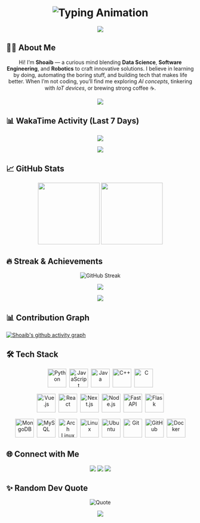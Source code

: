 <!-- Cinematic Animated Header -->
<h1 align="center">
  <img src="https://readme-typing-svg.demolab.com?font=Orbitron&size=35&duration=3000&pause=800&color=00F7FF&center=true&vCenter=true&width=800&lines=Welcome+to+My+Digital+Space;I'm+Shoaib+Sadiq+Salehmohamed;AI+%26+Data+Science+Explorer;Full+Stack+Developer;Robotics+%26+Automation+Enthusiast;Always+Evolving+%F0%9F%9A%80" alt="Typing Animation" />
</h1>

<!-- Animated Gradient Divider -->
<p align="center">
  <img src="https://capsule-render.vercel.app/api?type=rect&color=gradient&height=4&section=header&reversal=true&animation=twinkling" />
</p>



## 👨‍💻 About Me
<p align="center">
Hi! I’m <b>Shoaib</b> — a curious mind blending <b>Data Science</b>, <b>Software Engineering</b>, and <b>Robotics</b> to craft innovative solutions.  
I believe in learning by doing, automating the boring stuff, and building tech that makes life better.  
When I’m not coding, you’ll find me exploring <i>AI concepts</i>, tinkering with <i>IoT devices</i>, or brewing strong coffee ☕.
</p>



<!-- Animated Gradient Divider -->
<p align="center">
  <img src="https://capsule-render.vercel.app/api?type=rect&color=gradient&height=4&section=header&reversal=true&animation=twinkling" />
</p>

## 📊 WakaTime Activity (Last 7 Days)
<p align="center">
  <a href="https://wakatime.com/@a85deef6-2e94-465d-998e-c54914c040a2">
    <img src="https://github-readme-stats.vercel.app/api/wakatime?username=a85deef6-2e94-465d-998e-c54914c040a2&theme=tokyonight&layout=compact&hide_border=true" />
  </a>
</p>



<!-- Animated Gradient Divider -->
<p align="center">
  <img src="https://capsule-render.vercel.app/api?type=rect&color=gradient&height=4&section=header&reversal=true&animation=twinkling" />
</p>

## 📈 GitHub Stats
<p align="center">
  <img src="https://github-readme-stats.vercel.app/api?username=shoaib2000857&show_icons=true&theme=tokyonight&hide_border=true" height="165" />
  <img src="https://github-readme-stats.vercel.app/api/top-langs/?username=shoaib2000857&layout=compact&theme=tokyonight&hide_border=true" height="165" />
</p>



## 🔥 Streak & Achievements
<p align="center">
  <img src="https://streak-stats.demolab.com?user=shoaib2000857&theme=tokyonight&hide_border=true" alt="GitHub Streak" />
</p>

<p align="center">
  <img src="https://github-profile-trophy.vercel.app/?username=shoaib2000857&theme=tokyonight&no-frame=true&no-bg=true&margin-w=15" />
</p>


<!-- Animated Gradient Divider -->
<p align="center">
  <img src="https://capsule-render.vercel.app/api?type=rect&color=gradient&height=4&section=header&reversal=true&animation=twinkling" />
</p>

## 📊 Contribution Graph
[![Shoaib's github activity graph](https://github-readme-activity-graph.vercel.app/graph?username=shoaib2000857&bg_color=0d1117&color=00f7ff&line=8a2be2&point=00f7ff&area=true&hide_border=true)](https://github.com/ashutosh00710/github-readme-activity-graph)


## 🛠 Tech Stack

<div align="center">

<!-- Row 1 -->
<a href="https://www.python.org"><img src="https://skillicons.dev/icons?i=python" width="50" alt="Python"/></a>&nbsp;
<a href="https://developer.mozilla.org/en-US/docs/Web/JavaScript"><img src="https://skillicons.dev/icons?i=js" width="50" alt="JavaScript"/></a>&nbsp;
<a href="https://www.java.com"><img src="https://skillicons.dev/icons?i=java" width="50" alt="Java"/></a>&nbsp;
<a href="https://isocpp.org"><img src="https://skillicons.dev/icons?i=cpp" width="50" alt="C++"/></a>&nbsp;
<a href="https://en.wikipedia.org/wiki/C_(programming_language)"><img src="https://skillicons.dev/icons?i=c" width="50" alt="C"/></a>
<!-- Row 2 -->
<a href="https://vuejs.org"><img src="https://skillicons.dev/icons?i=vue" width="50" alt="Vue.js"/></a>&nbsp;
<a href="https://react.dev"><img src="https://skillicons.dev/icons?i=react" width="50" alt="React"/></a>&nbsp;
<a href="https://nextjs.org"><img src="https://skillicons.dev/icons?i=nextjs" width="50" alt="Next.js"/></a>&nbsp;
<a href="https://nodejs.org"><img src="https://skillicons.dev/icons?i=nodejs" width="50" alt="Node.js"/></a>&nbsp;
<a href="https://fastapi.tiangolo.com"><img src="https://skillicons.dev/icons?i=fastapi" width="50" alt="FastAPI"/></a>&nbsp;
<a href="https://flask.palletsprojects.com"><img src="https://skillicons.dev/icons?i=flask" width="50" alt="Flask"/></a>
<!-- Row 3 -->
<a href="https://www.mongodb.com"><img src="https://skillicons.dev/icons?i=mongodb" width="50" alt="MongoDB"/></a>&nbsp;
<a href="https://www.mysql.com"><img src="https://skillicons.dev/icons?i=mysql" width="50" alt="MySQL"/></a>&nbsp;
<a href="https://archlinux.org"><img src="https://skillicons.dev/icons?i=arch" width="50" alt="Arch Linux"/></a>&nbsp;
<a href="https://www.linux.org"><img src="https://skillicons.dev/icons?i=linux" width="50" alt="Linux"/></a>&nbsp;
<a href="https://ubuntu.com"><img src="https://skillicons.dev/icons?i=ubuntu" width="50" alt="Ubuntu"/></a>&nbsp;
<a href="https://git-scm.com"><img src="https://skillicons.dev/icons?i=git" width="50" alt="Git"/></a>&nbsp;
<a href="https://github.com"><img src="https://skillicons.dev/icons?i=github" width="50" alt="GitHub"/></a>&nbsp;
<a href="https://www.docker.com"><img src="https://skillicons.dev/icons?i=docker" width="50" alt="Docker"/></a>

</div>




## 🌐 Connect with Me
<p align="center">
  <a href="mailto:shoaibkulsums@gmail.com"><img src="https://img.shields.io/badge/Email-D14836?style=for-the-badge&logo=gmail&logoColor=white" /></a>
  <a href="www.linkedin.com/in/shoaib-ssm"><img src="https://img.shields.io/badge/LinkedIn-0A66C2?style=for-the-badge&logo=linkedin&logoColor=white" /></a>
  <a href="http://shoaibssm.me"><img src="https://img.shields.io/badge/Portfolio-FF7139?style=for-the-badge&logo=firefox&logoColor=white" /></a>
</p>



## ✨ Random Dev Quote
<p align="center">
  <img src="https://quotes-github-readme.vercel.app/api?type=horizontal&theme=tokyonight" alt="Quote" />
</p>

<!-- Animated Footer -->
<p align="center">
  <img src="https://capsule-render.vercel.app/api?type=waving&color=0:00F7FF,100:8A2BE2&height=100&section=footer" />
</p>
